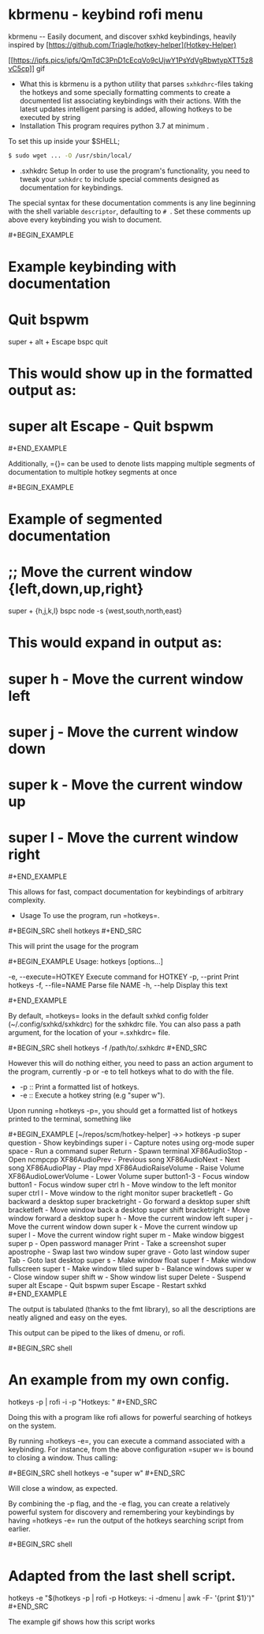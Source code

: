 # kbrmenu - keybind rofi menu

kbrmenu -- Easily document, and discover sxhkd keybindings, heavily inspired by [https://github.com/Triagle/hotkey-helper](Hotkey-Helper)

[[https://ipfs.pics/ipfs/QmTdC3PnD1cEcqVo9cUjwY1PsYdVgRbwtypXTT5z8vC5cp]] gif

* What this is
kbrmenu is a python utility that parses `sxhkdhrc`-files taking the hotkeys and some specially formatting comments to create a
documented list associating keybindings with their actions.
With the latest updates intelligent parsing is added, allowing
hotkeys to be executed by string
* Installation
This program requires python 3.7 at minimum .

To set this up inside your $SHELL;

```sh
$ sudo wget ... -O /usr/sbin/local/
```

* .sxhkdrc Setup
In order to use the program's functionality, you need to tweak your
`sxhkdrc` to include special comments designed as documentation for
keybindings.

The special syntax for these documentation comments is any line
beginning with the shell variable `descriptor`, defaulting to `# `. Set these comments up above every keybinding
you wish to document.

#+BEGIN_EXAMPLE
# Example keybinding with documentation
# Quit bspwm
super + alt + Escape
    bspc quit
# This would show up in the formatted output as:
# super alt Escape - Quit bspwm
#+END_EXAMPLE

Additionally, ={}= can be used to denote lists mapping multiple segments
of documentation to multiple hotkey segments at once

#+BEGIN_EXAMPLE
# Example of segmented documentation
# ;; Move the current window {left,down,up,right}
super + {h,j,k,l}
  bspc node -s {west,south,north,east}
# This would expand in output as:
# super h                  - Move the current window left
# super j                  - Move the current window down
# super k                  - Move the current window up
# super l                  - Move the current window right
#+END_EXAMPLE

This allows for fast, compact documentation for keybindings of
arbitrary complexity.
* Usage
To use the program, run =hotkeys=.

#+BEGIN_SRC shell
hotkeys
#+END_SRC

This will print the usage for the program

#+BEGIN_EXAMPLE
Usage: hotkeys [options...]

 -e, --execute=HOTKEY     Execute command for HOTKEY
 -p, --print              Print hotkeys
 -f, --file=NAME          Parse file NAME
 -h, --help               Display this text

#+END_EXAMPLE

By default, =hotkeys= looks in the default sxhkd config folder
(~/.config/sxhkd/sxhkdrc) for the sxhkdrc file. You can also pass a path argument, for the location of your =.sxhkdrc=
file.

#+BEGIN_SRC shell
hotkeys -f /path/to/.sxhkdrc
#+END_SRC

However this will do nothing either, you need to pass an action
argument to the program, currently -p or -e to tell hotkeys what to do
with the file.

- -p :: Print a formatted list of hotkeys.
- -e :: Execute a hotkey string (e.g "super w").

Upon running =hotkeys -p=, you should get a formatted list of hotkeys
printed to the terminal, something like

#+BEGIN_EXAMPLE
[~/repos/scm/hotkey-helper] ->>  hotkeys -p
super question           - Show keybindings
super i                  - Capture notes using org-mode
super space              - Run a command
super Return             - Spawn terminal
XF86AudioStop            - Open ncmpcpp
XF86AudioPrev            - Previous song
XF86AudioNext            - Next song
XF86AudioPlay            - Play mpd
XF86AudioRaiseVolume     - Raise Volume
XF86AudioLowerVolume     - Lower Volume
super button1-3          - Focus window
button1                  - Focus window
super ctrl h             - Move window to the left monitor
super ctrl l             - Move window to the right monitor
super bracketleft        - Go backward a desktop
super bracketright       - Go forward a desktop
super shift bracketleft  - Move window back a desktop
super shift bracketright - Move window forward a desktop
super h                  - Move the current window left
super j                  - Move the current window down
super k                  - Move the current window up
super l                  - Move the current window right
super m                  - Make window biggest
super p                  - Open password manager
Print                    - Take a screenshot
super apostrophe         - Swap last two window
super grave              - Goto last window
super Tab                - Goto last desktop
super s                  - Make window float
super f                  - Make window fullscreen
super t                  - Make window tiled
super b                  - Balance windows
super w                  - Close window
super shift w            - Show window list
super Delete             - Suspend
super alt Escape         - Quit bspwm
super Escape             - Restart sxhkd
#+END_EXAMPLE

The output is tabulated (thanks to the fmt library), so all the
descriptions are neatly aligned and easy on the eyes.

This output can be piped to the likes of dmenu, or rofi.

#+BEGIN_SRC shell
# An example from my own config.
hotkeys -p | rofi -i -p "Hotkeys: "
#+END_SRC

Doing this with a program like rofi allows for powerful searching of
hotkeys on the system.

By running =hotkeys -e=, you can execute a command associated with a
keybinding. For instance, from the above configuration =super w= is
bound to closing a window. 
Thus calling:

#+BEGIN_SRC shell
hotkeys -e "super w"
#+END_SRC

Will close a window, as expected.

By combining the -p flag, and the -e flag, you can create a relatively
powerful system for discovery and remembering your keybindings by
having =hotkeys -e= run the output of the hotkeys searching script from
earlier.

#+BEGIN_SRC shell
# Adapted from the last shell script.
hotkeys -e "$(hotkeys -p | rofi -p Hotkeys: -i -dmenu | awk -F- '{print $1}')"
#+END_SRC

The example gif shows how this script works
